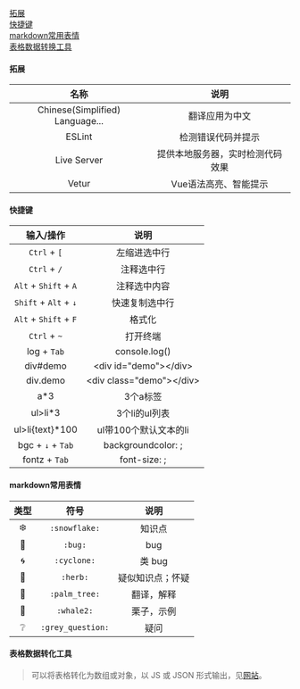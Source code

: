 [拓展](#拓展)    
[快捷键](#快捷键)   
[markdown常用表情](#markdown常用表情)  
[表格数据转换工具](#表格数据转换工具)  

#### 拓展  

名称 | 说明 
:-: | :-: 
Chinese(Simplified) Language... | 翻译应用为中文 
ESLint | 检测错误代码并提示
Live Server | 提供本地服务器，实时检测代码效果 
Vetur | Vue语法高亮、智能提示 

#### 快捷键  

输入/操作 | 说明
:-: | :-: 
`Ctrl` + `[` | 左缩进选中行
`Ctrl` + `/` | 注释选中行
`Alt` + `Shift` + `A` | 注释选中内容
`Shift` + `Alt` + `↓` | 快速复制选中行
`Alt` + `Shift` + `F` | 格式化
`Ctrl` + `~` | 打开终端
log + `Tab` | console.log()
div#demo | <div id="demo"\></div\> 
div.demo | <div class="demo"\></div\> 
a\*3 | 3个a标签
ul>li\*3 | 3个li的ul列表  
ul>li{text}\*100 | ul带100个默认文本的li  
bgc + `↓` + `Tab` | backgroundcolor: ;
fontz + `Tab` | font-size: ;

#### markdown常用表情  

类型 | 符号 | 说明
:-: | :-: | :-: 
:snowflake: | `:snowflake:` | 知识点
:bug: | `:bug:` | bug
:cyclone: | `:cyclone:` | 类 bug
:herb: | `:herb:` | 疑似知识点；怀疑
:palm_tree: | `:palm_tree:` | 翻译，解释
:whale2: | `:whale2:` | 栗子，示例  
:grey_question: | `:grey_question:` | 疑问  

#### 表格数据转化工具  
> 可以将表格转化为数组或对象，以 JS 或 JSON 形式输出，见[网站](https://echarts.apache.org/zh/spreadsheet.html)。  



